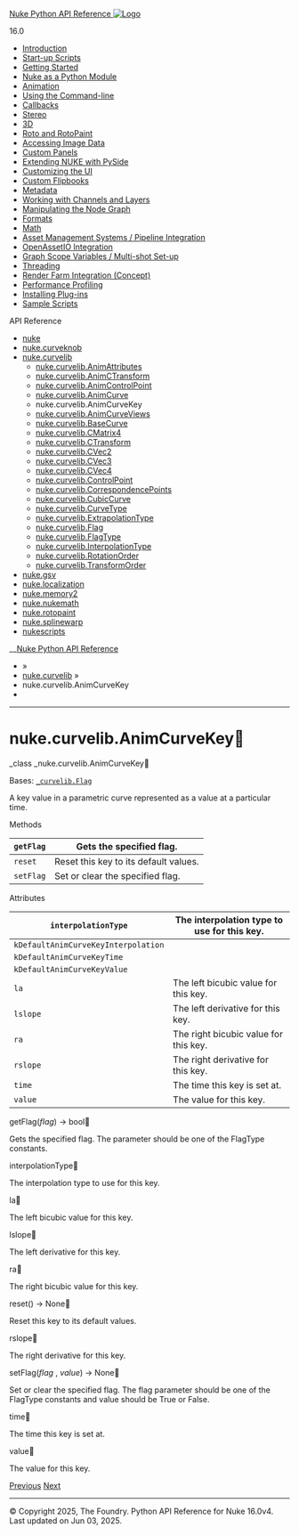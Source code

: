 [ Nuke Python API Reference ![Logo](../_static/NukeApp128.png) ](../index.html)

16.0 

  * [Introduction](../intro.html)
  * [Start-up Scripts](../startup.html)
  * [Getting Started](../basics.html)
  * [Nuke as a Python Module](../nuke_as_python_module.html)
  * [Animation](../animation.html)
  * [Using the Command-line](../command_line.html)
  * [Callbacks](../callbacks.html)
  * [Stereo](../stereo.html)
  * [3D](../3D.html)
  * [Roto and RotoPaint](../rotopaint.html)
  * [Accessing Image Data](../image_data.html)
  * [Custom Panels](../custom_panels.html)
  * [Extending NUKE with PySide](../custom_panels.html#extending-nuke-with-pyside)
  * [Customizing the UI](../custom_ui.html)
  * [Custom Flipbooks](../flipbook.html)
  * [Metadata](../metadata.html)
  * [Working with Channels and Layers](../channels.html)
  * [Manipulating the Node Graph](../dag.html)
  * [Formats](../formats.html)
  * [Math](../math.html)
  * [Asset Management Systems / Pipeline Integration](../asset.html)
  * [OpenAssetIO Integration](../openassetio.html)
  * [Graph Scope Variables / Multi-shot Set-up](../gsv.html)
  * [Threading](../threading.html)
  * [Render Farm Integration (Concept)](../render_farm.html)
  * [Performance Profiling](../performance.html)
  * [Installing Plug-ins](../installing_plugins.html)
  * [Sample Scripts](../samples.html)



API Reference

  * [nuke](nuke.html)
  * [nuke.curveknob](nuke.curveknob.html)
  * [nuke.curvelib](nuke.curvelib.html)
    * [nuke.curvelib.AnimAttributes](nuke.curvelib.AnimAttributes.html)
    * [nuke.curvelib.AnimCTransform](nuke.curvelib.AnimCTransform.html)
    * [nuke.curvelib.AnimControlPoint](nuke.curvelib.AnimControlPoint.html)
    * [nuke.curvelib.AnimCurve](nuke.curvelib.AnimCurve.html)
    * nuke.curvelib.AnimCurveKey
    * [nuke.curvelib.AnimCurveViews](nuke.curvelib.AnimCurveViews.html)
    * [nuke.curvelib.BaseCurve](nuke.curvelib.BaseCurve.html)
    * [nuke.curvelib.CMatrix4](nuke.curvelib.CMatrix4.html)
    * [nuke.curvelib.CTransform](nuke.curvelib.CTransform.html)
    * [nuke.curvelib.CVec2](nuke.curvelib.CVec2.html)
    * [nuke.curvelib.CVec3](nuke.curvelib.CVec3.html)
    * [nuke.curvelib.CVec4](nuke.curvelib.CVec4.html)
    * [nuke.curvelib.ControlPoint](nuke.curvelib.ControlPoint.html)
    * [nuke.curvelib.CorrespondencePoints](nuke.curvelib.CorrespondencePoints.html)
    * [nuke.curvelib.CubicCurve](nuke.curvelib.CubicCurve.html)
    * [nuke.curvelib.CurveType](nuke.curvelib.CurveType.html)
    * [nuke.curvelib.ExtrapolationType](nuke.curvelib.ExtrapolationType.html)
    * [nuke.curvelib.Flag](nuke.curvelib.Flag.html)
    * [nuke.curvelib.FlagType](nuke.curvelib.FlagType.html)
    * [nuke.curvelib.InterpolationType](nuke.curvelib.InterpolationType.html)
    * [nuke.curvelib.RotationOrder](nuke.curvelib.RotationOrder.html)
    * [nuke.curvelib.TransformOrder](nuke.curvelib.TransformOrder.html)
  * [nuke.gsv](nuke.gsv.html)
  * [nuke.localization](nuke.localization.html)
  * [nuke.memory2](nuke.memory2.html)
  * [nuke.nukemath](nuke.nukemath.html)
  * [nuke.rotopaint](nuke.rotopaint.html)
  * [nuke.splinewarp](nuke.splinewarp.html)
  * [nukescripts](nukescripts.html)



__[Nuke Python API Reference](../index.html)

  * [](../index.html) »
  * [nuke.curvelib](nuke.curvelib.html) »
  * nuke.curvelib.AnimCurveKey
  * 


* * *

# nuke.curvelib.AnimCurveKey

_class _nuke.curvelib.AnimCurveKey
    

Bases: [`_curvelib.Flag`](nuke.splinewarp.Flag.html#nuke.splinewarp.Flag "_curvelib.Flag")

A key value in a parametric curve represented as a value at a particular time.

Methods

`getFlag` | Gets the specified flag.  
---|---  
`reset` | Reset this key to its default values.  
`setFlag` | Set or clear the specified flag.  
  
Attributes

`interpolationType` | The interpolation type to use for this key.  
---|---  
`kDefaultAnimCurveKeyInterpolation` |   
`kDefaultAnimCurveKeyTime` |   
`kDefaultAnimCurveKeyValue` |   
`la` | The left bicubic value for this key.  
`lslope` | The left derivative for this key.  
`ra` | The right bicubic value for this key.  
`rslope` | The right derivative for this key.  
`time` | The time this key is set at.  
`value` | The value for this key.  
  
getFlag(_flag_) → bool
    

Gets the specified flag. The parameter should be one of the FlagType constants.

interpolationType
    

The interpolation type to use for this key.

la
    

The left bicubic value for this key.

lslope
    

The left derivative for this key.

ra
    

The right bicubic value for this key.

reset() → None
    

Reset this key to its default values.

rslope
    

The right derivative for this key.

setFlag(_flag_ , _value_) → None
    

Set or clear the specified flag. The flag parameter should be one of the FlagType constants and value should be True or False.

time
    

The time this key is set at.

value
    

The value for this key.

[ Previous](nuke.curvelib.AnimCurve.html "nuke.curvelib.AnimCurve") [Next ](nuke.curvelib.AnimCurveViews.html "nuke.curvelib.AnimCurveViews")

* * *

© Copyright 2025, The Foundry. Python API Reference for Nuke 16.0v4. Last updated on Jun 03, 2025. 
